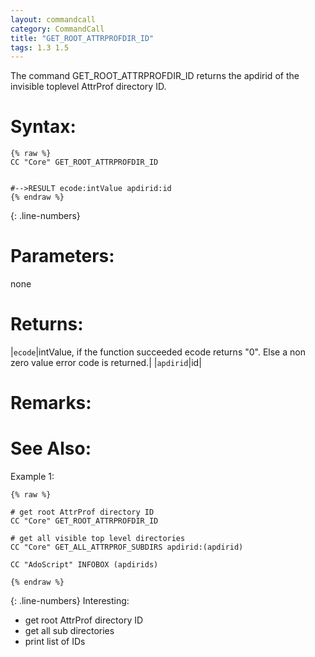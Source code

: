 ```yaml
---
layout: commandcall
category: CommandCall
title: "GET_ROOT_ATTRPROFDIR_ID"
tags: 1.3 1.5
---
```


The command GET_ROOT_ATTRPROFDIR_ID returns the apdirid of the invisible toplevel AttrProf directory ID.

# Syntax:  

```adoscript
{% raw %}
CC "Core" GET_ROOT_ATTRPROFDIR_ID


#-->RESULT ecode:intValue apdirid:id
{% endraw %}
```
{: .line-numbers}

# Parameters:  

none

# Returns:  

|`ecode`|intValue, if the function succeeded ecode returns "0". Else a non zero value error code is returned.|
|`apdirid`|id|

# Remarks:




# See Also:  



Example 1:

```adoscript
{% raw %}

# get root AttrProf directory ID
CC "Core" GET_ROOT_ATTRPROFDIR_ID

# get all visible top level directories
CC "Core" GET_ALL_ATTRPROF_SUBDIRS apdirid:(apdirid)

CC "AdoScript" INFOBOX (apdirids)

{% endraw %}
```
{: .line-numbers}
Interesting:  
- get root AttrProf directory ID  
- get all sub directories  
- print list of IDs  
